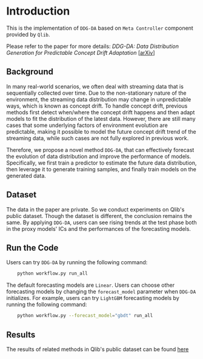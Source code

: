 # Introduction
This is the implementation of `DDG-DA` based on `Meta Controller` component provided by `Qlib`.

Please refer to the paper for more details: *DDG-DA: Data Distribution Generation for Predictable Concept Drift Adaptation* [[arXiv](https://arxiv.org/abs/2201.04038)]


## Background
In many real-world scenarios, we often deal with streaming data that is sequentially collected over time. Due to the non-stationary nature of the environment, the streaming data distribution may change in unpredictable ways, which is known as concept drift. To handle concept drift, previous methods first detect when/where the concept drift happens and then adapt models to fit the distribution of the latest data. However, there are still many cases that some underlying factors of environment evolution are predictable, making it possible to model the future concept drift trend of the streaming data, while such cases are not fully explored in previous work.

Therefore, we propose a novel method `DDG-DA`, that can effectively forecast the evolution of data distribution and improve the performance of models. Specifically, we first train a predictor to estimate the future data distribution, then leverage it to generate training samples, and finally train models on the generated data.

## Dataset
The data in the paper are private. So we conduct experiments on Qlib's public dataset.
Though the dataset is different, the conclusion remains the same. By applying `DDG-DA`, users can see rising trends at the test phase both in the proxy models' ICs and the performances of the forecasting models.

## Run the Code
Users can try `DDG-DA` by running the following command:
```bash
    python workflow.py run_all
```

The default forecasting models are `Linear`. Users can choose other forecasting models by changing the `forecast_model` parameter when `DDG-DA` initializes. For example, users can try `LightGBM` forecasting models by running the following command:
```bash
    python workflow.py --forecast_model="gbdt" run_all
```


## Results

The results of related methods in Qlib's public dataset can be found [here](../)
